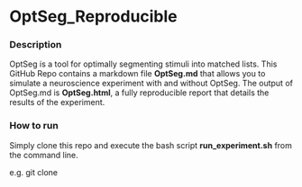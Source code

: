 # OptSeg_Reproducible

### Description

OptSeg is a tool for optimally segmenting stimuli into matched lists. This GitHub Repo contains a markdown file **OptSeg.md** that allows you to simulate a neuroscience experiment with and without OptSeg. The output of OptSeg.md is **OptSeg.html**, a fully reproducible report that details the results of the experiment. 

### How to run

Simply clone this repo and execute the bash script **run_experiment.sh** from the command line. 

e.g. git clone 
